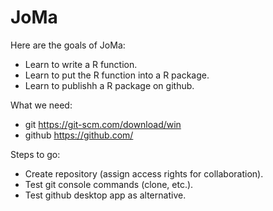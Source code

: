 # JoMa

Here are the goals of JoMa:

- Learn to write a R function.
- Learn to put the R function into a R package.
- Learn to publishh a R package on github. 

What we need:

- git https://git-scm.com/download/win
- github https://github.com/

Steps to go:

- Create repository (assign access rights for collaboration).
- Test git console commands (clone, etc.).
- Test github desktop app as alternative. 
